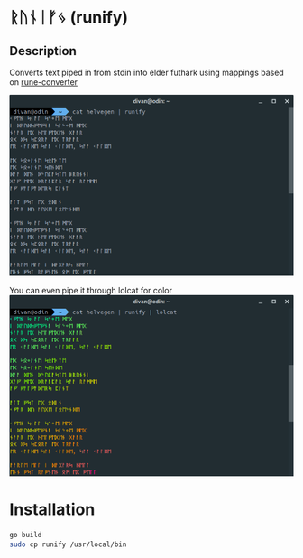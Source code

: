 # ᚱᚢᚾᛁᚠᛃ (runify)

## Description

Converts text piped in from stdin into elder futhark using mappings based on [rune-converter](https://github.com/fbosch/rune-converter)

![ScreenShot 1](docs/1.png)

You can even pipe it through lolcat for color
![ScreenShot 2](docs/2.png)

# Installation

```bash
go build
sudo cp runify /usr/local/bin
```
